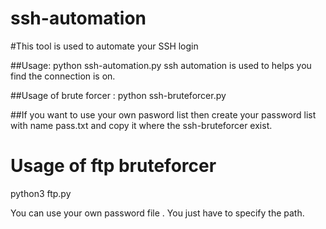 # ssh-automation

#This tool is used to automate your SSH login 



##Usage: python ssh-automation.py
ssh automation is used to helps you find the connection is on.  



##Usage of brute forcer :  python ssh-bruteforcer.py


##If you want to use your own pasword list then create your password list with name pass.txt and copy it where the ssh-bruteforcer exist.

# Usage of ftp bruteforcer

python3 ftp.py

You can use your own password file . You just have to specify the path.
